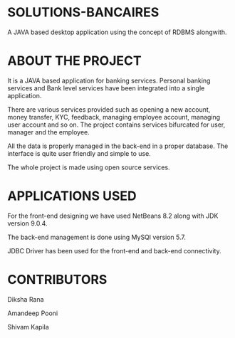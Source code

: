 # SOLUTIONS-BANCAIRES

A JAVA based desktop application using the concept of RDBMS alongwith.


# ABOUT THE PROJECT

It is a JAVA based application for banking services. Personal banking services and Bank level services have been integrated into a single application.

There are various services provided such as opening a new account, money transfer, KYC, feedback, managing employee account, managing user account and so on. The project contains services bifurcated for user, manager and the employee.

All the data is properly managed in the back-end in a proper database. The interface is quite user friendly and simple to use.

The whole project is made using open source services.

# APPLICATIONS USED

For the front-end designing we have used NetBeans 8.2 along with JDK version 9.0.4.

The back-end management is done using MySQl version 5.7.

JDBC Driver has been used for the front-end and back-end connectivity.

# CONTRIBUTORS

Diksha Rana

Amandeep Pooni

Shivam Kapila
